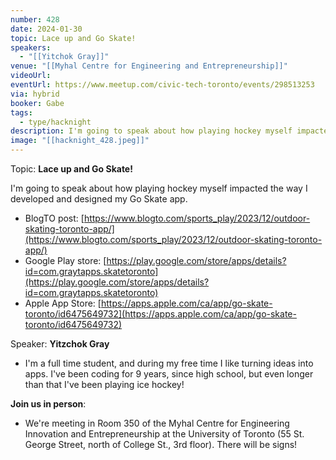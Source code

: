 ```yaml
---
number: 428
date: 2024-01-30
topic: Lace up and Go Skate!
speakers:
  - "[[Yitchok Gray]]"
venue: "[[Myhal Centre for Engineering and Entrepreneurship]]"
videoUrl:
eventUrl: https://www.meetup.com/civic-tech-toronto/events/298513253
via: hybrid
booker: Gabe
tags:
  - type/hacknight
description: I'm going to speak about how playing hockey myself impacted the way I developed and designed my Go Skate app.
image: "[[hacknight_428.jpeg]]"
---
```


Topic: **Lace up and Go Skate!**

I'm going to speak about how playing hockey myself impacted the way I developed and designed my Go Skate app.

* BlogTO post: [https://www.blogto.com/sports_play/2023/12/outdoor-skating-toronto-app/](https://www.blogto.com/sports_play/2023/12/outdoor-skating-toronto-app/)
* Google Play store: [https://play.google.com/store/apps/details?id=com.graytapps.skatetoronto](https://play.google.com/store/apps/details?id=com.graytapps.skatetoronto)
* Apple App Store: [https://apps.apple.com/ca/app/go-skate-toronto/id6475649732](https://apps.apple.com/ca/app/go-skate-toronto/id6475649732)

Speaker: **Yitzchok Gray**

* I'm a full time student, and during my free time I like turning ideas into apps. I've been coding for 9 years, since high school, but even longer than that I've been playing ice hockey!

**Join us in person**:

* We're meeting in Room 350 of the Myhal Centre for Engineering Innovation and Entrepreneurship at the University of Toronto (55 St. George Street, north of College St., 3rd floor). There will be signs!
